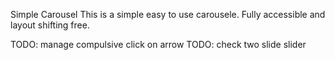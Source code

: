 Simple Carousel
This is a simple easy to use carousele. Fully accessible and layout shifting free.

TODO: manage compulsive click on arrow
TODO: check two slide slider
